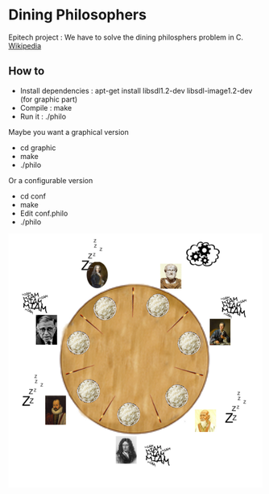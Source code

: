 # Dining Philosophers

Epitech project : We have to solve the dining philosphers problem in C. [Wikipedia](https://fr.wikipedia.org/wiki/D%C3%AEner_des_philosophes)

## How to
* Install dependencies : apt-get install libsdl1.2-dev libsdl-image1.2-dev (for graphic part)
* Compile : make
* Run it : ./philo

Maybe you want a graphical version
* cd graphic
* make
* ./philo

Or a configurable version
* cd conf
* make
* Edit conf.philo
* ./philo

![alt text](https://raw.githubusercontent.com/Aschen/Dining_Philosophers/master/screenshot.png "graphical")